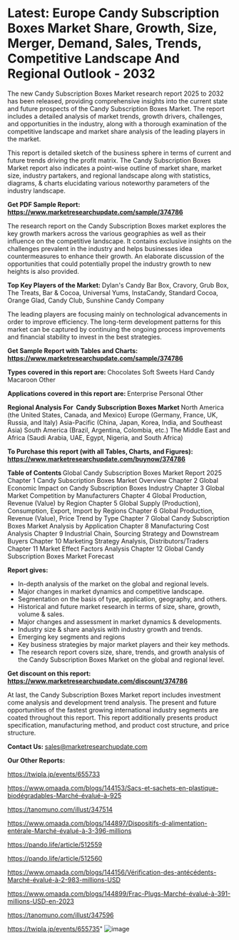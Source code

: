 # Latest: Europe Candy Subscription Boxes Market Share, Growth, Size, Merger, Demand, Sales, Trends, Competitive Landscape And Regional Outlook - 2032

The new Candy Subscription Boxes Market research report 2025 to 2032 has been released, providing comprehensive insights into the current state and future prospects of the Candy Subscription Boxes Market. The report includes a detailed analysis of market trends, growth drivers, challenges, and opportunities in the industry, along with a thorough examination of the competitive landscape and market share analysis of the leading players in the market.

This report is detailed sketch of the business sphere in terms of current and future trends driving the profit matrix. The Candy Subscription Boxes Market report also indicates a point-wise outline of market share, market size, industry partakers, and regional landscape along with statistics, diagrams, &amp; charts elucidating various noteworthy parameters of the industry landscape.

<strong><b>Get PDF Sample Report: <a href=https://www.marketresearchupdate.com/sample/374786>https://www.marketresearchupdate.com/sample/374786</a></b></strong>

The research report on the Candy Subscription Boxes market explores the key growth markers across the various geographies as well as their influence on the competitive landscape. It contains exclusive insights on the challenges prevalent in the industry and helps businesses idea countermeasures to enhance their growth. An elaborate discussion of the opportunities that could potentially propel the industry growth to new heights is also provided.

<strong><b>Top Key Players of the Market:
</b></strong>Dylan's Candy Bar Box, Cravory, Grub Box, The Treats, Bar & Cocoa, Universal Yums, InstaCandy, Standard Cocoa, Orange Glad, Candy Club, Sunshine Candy Company<strong><b>
</b></strong>

The leading players are focusing mainly on technological advancements in order to improve efficiency. The long-term development patterns for this market can be captured by continuing the ongoing process improvements and financial stability to invest in the best strategies.

<strong><b>Get Sample Report with Tables and Charts: <a href=https://www.marketresearchupdate.com/sample/374786>https://www.marketresearchupdate.com/sample/374786</a></b></strong>

<strong><b>Types covered in this report are:
</b></strong>Chocolates
Soft Sweets
Hard Candy
Macaroon
Other<strong><b>
</b></strong>

<strong><b>Applications covered in this report are:
</b></strong>Enterprise
Personal
Other<strong><b>
</b></strong>

<strong><b>Regional Analysis For  Candy Subscription Boxes Market</b></strong><strong><b>
</b></strong>North America (the United States, Canada, and Mexico)
Europe (Germany, France, UK, Russia, and Italy)
Asia-Pacific (China, Japan, Korea, India, and Southeast Asia)
South America (Brazil, Argentina, Colombia, etc.)
The Middle East and Africa (Saudi Arabia, UAE, Egypt, Nigeria, and South Africa)

<strong><b>To Purchase this report (with all Tables, Charts, and Figures): <a href=https://www.marketresearchupdate.com/buynow/374786>https://www.marketresearchupdate.com/buynow/374786</a></b></strong>

<strong><b>Table of Contents</b></strong><strong><b>
</b></strong>Global Candy Subscription Boxes Market Report 2025
Chapter 1 Candy Subscription Boxes Market Overview
Chapter 2 Global Economic Impact on Candy Subscription Boxes Industry
Chapter 3 Global Market Competition by Manufacturers
Chapter 4 Global Production, Revenue (Value) by Region
Chapter 5 Global Supply (Production), Consumption, Export, Import by Regions
Chapter 6 Global Production, Revenue (Value), Price Trend by Type
Chapter 7 Global Candy Subscription Boxes Market Analysis by Application
Chapter 8 Manufacturing Cost Analysis
Chapter 9 Industrial Chain, Sourcing Strategy and Downstream Buyers
Chapter 10 Marketing Strategy Analysis, Distributors/Traders
Chapter 11 Market Effect Factors Analysis
Chapter 12 Global Candy Subscription Boxes Market Forecast

<strong><b>Report gives:</b></strong>

- In-depth analysis of the market on the global and regional levels.
- Major changes in market dynamics and competitive landscape.
- Segmentation on the basis of type, application, geography, and others.
- Historical and future market research in terms of size, share, growth, volume &amp; sales.
- Major changes and assessment in market dynamics &amp; developments.
- Industry size &amp; share analysis with industry growth and trends.
- Emerging key segments and regions
- Key business strategies by major market players and their key methods.
- The research report covers size, share, trends, and growth analysis of the Candy Subscription Boxes Market on the global and regional level.

<strong><b>Get discount on this report: <a href=https://www.marketresearchupdate.com/discount/374786>https://www.marketresearchupdate.com/discount/374786</a></b></strong>

At last, the Candy Subscription Boxes Market report includes investment come analysis and development trend analysis. The present and future opportunities of the fastest growing international industry segments are coated throughout this report. This report additionally presents product specification, manufacturing method, and product cost structure, and price structure.

<strong><b>Contact Us:
</b></strong>sales@marketresearchupdate.com

<strong>Our Other Reports:</strong>

<a href=https://twipla.jp/events/655733>https://twipla.jp/events/655733</a>

<a href=https://www.omaada.com/blogs/144153/Sacs-et-sachets-en-plastique-biodégradables-Marché-évalué-à-925>https://www.omaada.com/blogs/144153/Sacs-et-sachets-en-plastique-biodégradables-Marché-évalué-à-925</a>

<a href=https://tanomuno.com/illust/347514>https://tanomuno.com/illust/347514</a>

<a href=https://www.omaada.com/blogs/144897/Dispositifs-d-alimentation-entérale-Marché-évalué-à-3-396-millions>https://www.omaada.com/blogs/144897/Dispositifs-d-alimentation-entérale-Marché-évalué-à-3-396-millions</a>

<a href=https://pando.life/article/512559>https://pando.life/article/512559</a>

<a href=https://pando.life/article/512560>https://pando.life/article/512560</a>

<a href=https://www.omaada.com/blogs/144156/Vérification-des-antécédents-Marché-évalué-à-2-983-millions-USD>https://www.omaada.com/blogs/144156/Vérification-des-antécédents-Marché-évalué-à-2-983-millions-USD</a>

<a href=https://www.omaada.com/blogs/144899/Frac-Plugs-Marché-évalué-à-391-millions-USD-en-2023>https://www.omaada.com/blogs/144899/Frac-Plugs-Marché-évalué-à-391-millions-USD-en-2023</a>

<a href=https://tanomuno.com/illust/347596>https://tanomuno.com/illust/347596</a>

<a href=https://twipla.jp/events/655735>https://twipla.jp/events/655735</a>"
![image](https://github.com/user-attachments/assets/dba73b7f-e1de-4fe9-9efe-f6e6b9b05ebb)
